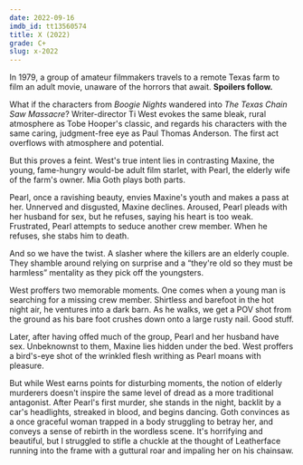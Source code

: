 ```yaml
---
date: 2022-09-16
imdb_id: tt13560574
title: X (2022)
grade: C+
slug: x-2022
---
```


In 1979, a group of amateur filmmakers travels to a remote Texas farm to film an adult movie, unaware of the horrors that await. **Spoilers follow.**

<!-- end -->

What if the characters from <span data-imdb-id="tt0118749">_Boogie Nights_</span> wandered into <span data-imdb-id="tt0072271">_The Texas Chain Saw Massacre_</span>? Writer-director Ti West evokes the same bleak, rural atmosphere as Tobe Hooper's classic, and regards his characters with the same caring, judgment-free eye as Paul Thomas Anderson. The first act overflows with atmosphere and potential.

But this proves a feint. West's true intent lies in contrasting Maxine, the young, fame-hungry would-be adult film starlet, with Pearl, the elderly wife of the farm's owner. Mia Goth plays both parts.

Pearl, once a ravishing beauty, envies Maxine's youth and makes a pass at her. Unnerved and disgusted, Maxine declines. Aroused, Pearl pleads with her husband for sex, but he refuses, saying his heart is too weak. Frustrated, Pearl attempts to seduce another crew member. When he refuses, she stabs him to death.

And so we have the twist. A slasher where the killers are an elderly couple. They shamble around relying on surprise and a “they're old so they must be harmless” mentality as they pick off the youngsters.

West proffers two memorable moments. One comes when a young man is searching for a missing crew member. Shirtless and barefoot in the hot night air, he ventures into a dark barn. As he walks, we get a POV shot from the ground as his bare foot crushes down onto a large rusty nail. Good stuff.

Later, after having offed much of the group, Pearl and her husband have sex. Unbeknownst to them, Maxine lies hidden under the bed. West proffers a bird's-eye shot of the wrinkled flesh writhing as Pearl moans with pleasure.

But while West earns points for disturbing moments, the notion of elderly murderers doesn't inspire the same level of dread as a more traditional antagonist. After Pearl's first murder, she stands in the night, backlit by a car's headlights, streaked in blood, and begins dancing. Goth convinces as a once graceful woman trapped in a body struggling to betray her, and conveys a sense of rebirth in the wordless scene. It's horrifying and beautiful, but I struggled to stifle a chuckle at the thought of Leatherface running into the frame with a guttural roar and impaling her on his chainsaw.